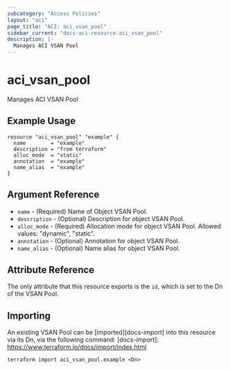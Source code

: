 ```yaml
---
subcategory: "Access Policies"
layout: "aci"
page_title: "ACI: aci_vsan_pool"
sidebar_current: "docs-aci-resource-aci_vsan_pool"
description: |-
  Manages ACI VSAN Pool
---
```


# aci_vsan_pool

Manages ACI VSAN Pool

## Example Usage

```hcl
resource "aci_vsan_pool" "example" {
  name        = "example"
  description = "from terraform"
  alloc_mode  = "static"
  annotation  = "example"
  name_alias  = "example"
}
```

## Argument Reference

- `name` - (Required) Name of Object VSAN Pool.
- `description` - (Optional) Description for object VSAN Pool.
- `alloc_mode` - (Required) Allocation mode for object VSAN Pool. Allowed values: "dynamic", "static".
- `annotation` - (Optional) Annotation for object VSAN Pool.
- `name_alias` - (Optional) Name alias for object VSAN Pool.

## Attribute Reference

The only attribute that this resource exports is the `id`, which is set to the
Dn of the VSAN Pool.

## Importing

An existing VSAN Pool can be [imported][docs-import] into this resource via its Dn, via the following command:
[docs-import]: https://www.terraform.io/docs/import/index.html

```
terraform import aci_vsan_pool.example <Dn>
```
